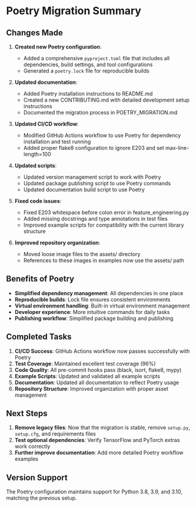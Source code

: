 # Poetry Migration Summary

## Changes Made

1. **Created new Poetry configuration**:
   - Added a comprehensive `pyproject.toml` file that includes all dependencies, build settings, and tool configurations
   - Generated a `poetry.lock` file for reproducible builds

2. **Updated documentation**:
   - Added Poetry installation instructions to README.md
   - Created a new CONTRIBUTING.md with detailed development setup instructions
   - Documented the migration process in POETRY_MIGRATION.md

3. **Updated CI/CD workflow**:
   - Modified GitHub Actions workflow to use Poetry for dependency installation and test running
   - Added proper flake8 configuration to ignore E203 and set max-line-length=100

4. **Updated scripts**:
   - Updated version management script to work with Poetry
   - Updated package publishing script to use Poetry commands
   - Updated documentation build script to use Poetry

5. **Fixed code issues**:
   - Fixed E203 whitespace before colon error in feature_engineering.py
   - Added missing docstrings and type annotations in test files
   - Improved example scripts for compatibility with the current library structure

6. **Improved repository organization**:
   - Moved loose image files to the assets/ directory
   - References to these images in examples now use the assets/ path

## Benefits of Poetry

- **Simplified dependency management**: All dependencies in one place
- **Reproducible builds**: Lock file ensures consistent environments
- **Virtual environment handling**: Built-in virtual environment management
- **Developer experience**: More intuitive commands for daily tasks
- **Publishing workflow**: Simplified package building and publishing

## Completed Tasks

1. **CI/CD Success**: GitHub Actions workflow now passes successfully with Poetry
2. **Test Coverage**: Maintained excellent test coverage (96%)
3. **Code Quality**: All pre-commit hooks pass (black, isort, flake8, mypy)
4. **Example Scripts**: Updated and validated all example scripts
5. **Documentation**: Updated all documentation to reflect Poetry usage
6. **Repository Structure**: Improved organization with proper asset management

## Next Steps

1. **Remove legacy files**: Now that the migration is stable, remove `setup.py`, `setup.cfg`, and requirements files
2. **Test optional dependencies**: Verify TensorFlow and PyTorch extras work correctly
3. **Further improve documentation**: Add more detailed Poetry workflow examples

## Version Support

The Poetry configuration maintains support for Python 3.8, 3.9, and 3.10, matching the previous setup.
